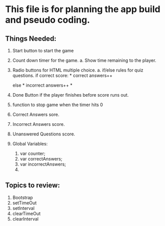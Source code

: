 # This file is for planning the app build and pseudo coding.

## Things Needed:
  1. Start button to start the game
  2. Count down timer for the game.
     a. Show time remaining to the player. 
  3. Radio buttons for HTML multiple choice.
     a. if/else rules for quiz questions.
        if correct score:
          * correct answers++

        else
          * incorrect answers++
          * 

  4. Done Button if the player finishes before score runs out.
  5. function to stop game when the timer hits 0
  6. Correct Answers sore.
  7. Incorrect Answers score.
  8. Unanswered Questions score.
  9. Global Variables:
     1.  var counter;
     2.  var correctAnswers;
     3.  var incorrectAnswers;
     4.  

## Topics to review:
  1. Bootstrap
  2. setTimeOut
  3. setInterval
  4. clearTimeOut
  5. clearInterval
